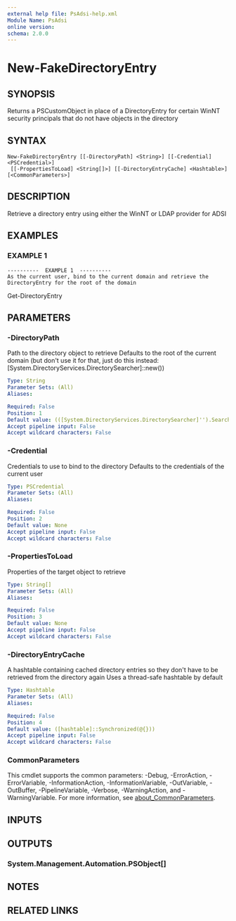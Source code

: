 ```yaml
---
external help file: PsAdsi-help.xml
Module Name: PsAdsi
online version:
schema: 2.0.0
---
```


# New-FakeDirectoryEntry

## SYNOPSIS
Returns a PSCustomObject in place of a DirectoryEntry for certain WinNT security principals that do not have objects in the directory

## SYNTAX

```
New-FakeDirectoryEntry [[-DirectoryPath] <String>] [[-Credential] <PSCredential>]
 [[-PropertiesToLoad] <String[]>] [[-DirectoryEntryCache] <Hashtable>] [<CommonParameters>]
```

## DESCRIPTION
Retrieve a directory entry using either the WinNT or LDAP provider for ADSI

## EXAMPLES

### EXAMPLE 1
```
----------  EXAMPLE 1  ----------
As the current user, bind to the current domain and retrieve the DirectoryEntry for the root of the domain
```

Get-DirectoryEntry

## PARAMETERS

### -DirectoryPath
Path to the directory object to retrieve
Defaults to the root of the current domain (but don't use it for that, just do this instead: \[System.DirectoryServices.DirectorySearcher\]::new())

```yaml
Type: String
Parameter Sets: (All)
Aliases:

Required: False
Position: 1
Default value: (([System.DirectoryServices.DirectorySearcher]'').SearchRoot.Path)
Accept pipeline input: False
Accept wildcard characters: False
```

### -Credential
Credentials to use to bind to the directory
Defaults to the credentials of the current user

```yaml
Type: PSCredential
Parameter Sets: (All)
Aliases:

Required: False
Position: 2
Default value: None
Accept pipeline input: False
Accept wildcard characters: False
```

### -PropertiesToLoad
Properties of the target object to retrieve

```yaml
Type: String[]
Parameter Sets: (All)
Aliases:

Required: False
Position: 3
Default value: None
Accept pipeline input: False
Accept wildcard characters: False
```

### -DirectoryEntryCache
A hashtable containing cached directory entries so they don't have to be retrieved from the directory again
Uses a thread-safe hashtable by default

```yaml
Type: Hashtable
Parameter Sets: (All)
Aliases:

Required: False
Position: 4
Default value: ([hashtable]::Synchronized(@{}))
Accept pipeline input: False
Accept wildcard characters: False
```

### CommonParameters
This cmdlet supports the common parameters: -Debug, -ErrorAction, -ErrorVariable, -InformationAction, -InformationVariable, -OutVariable, -OutBuffer, -PipelineVariable, -Verbose, -WarningAction, and -WarningVariable. For more information, see [about_CommonParameters](http://go.microsoft.com/fwlink/?LinkID=113216).

## INPUTS

## OUTPUTS

### System.Management.Automation.PSObject[]
## NOTES

## RELATED LINKS
